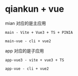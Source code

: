 # qiankun + vue

mian 对应的是主应用

```
main - Vite + Vue3 + TS + PINIA
```

```
main-vue - cli + vue2
```

app 对应的是子应用

```
app-vue3 - vite + vue3 + TS
```

```
app-vue - cli + vue2
```
